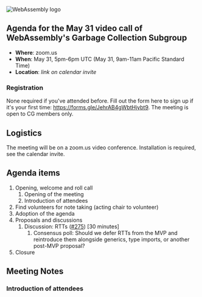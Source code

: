 ![WebAssembly logo](/images/WebAssembly.png)

## Agenda for the May 31 video call of WebAssembly's Garbage Collection Subgroup

- **Where**: zoom.us
- **When**: May 31, 5pm-6pm UTC (May 31, 9am-11am Pacific Standard Time)
- **Location**: *link on calendar invite*

### Registration

None required if you've attended before. Fill out the form here to sign up if
it's your first time: https://forms.gle/JehrAB4gWbtHjybt9. The meeting is open
to CG members only.

## Logistics

The meeting will be on a zoom.us video conference.
Installation is required, see the calendar invite.

## Agenda items

1. Opening, welcome and roll call
    1. Opening of the meeting
    1. Introduction of attendees
1. Find volunteers for note taking (acting chair to volunteer)
1. Adoption of the agenda
1. Proposals and discussions
    1. Discussion: RTTs ([#275](https://github.com/WebAssembly/gc/issues/275)) [30 minutes]
        1. Consensus poll: Should we defer RTTs from the MVP and reintroduce them alongside generics, type imports, or another post-MVP proposal?
1. Closure

## Meeting Notes

### Introduction of attendees
